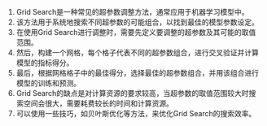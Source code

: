 1. Grid Search是一种常见的超参数调整方法，通常应用于机器学习模型中。
2. 该方法用于系统地搜索不同超参数的可能组合，以找到最佳的模型参数设定。
3. 在使用Grid Search进行调整时，需要先定义要调整的超参数及其可能的取值范围。
4. 然后，构建一个网格，每个格子代表不同的超参数组合，进行交叉验证并计算模型的指标得分。
5. 最后，根据网格格子中的最佳得分，选择最佳的超参数组合，并用该组合进行模型的训练和预测。
6. Grid Search的缺点是对计算资源的要求较高，当超参数的取值范围较大时搜索空间会很大，需要耗费较长的时间和计算资源。
7. 可以使用一些技巧，如贝叶斯优化等方法，来优化Grid Search的搜索效率。